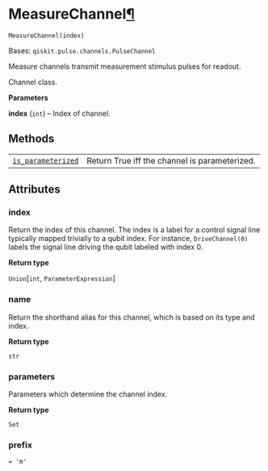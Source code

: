 # MeasureChannel[¶](#measurechannel "Permalink to this headline")

<span id="undefined" />

`MeasureChannel(index)`

Bases: `qiskit.pulse.channels.PulseChannel`

Measure channels transmit measurement stimulus pulses for readout.

Channel class.

**Parameters**

**index** (`int`) – Index of channel.

## Methods

|                                                                                                                                                                                           |                                               |
| ----------------------------------------------------------------------------------------------------------------------------------------------------------------------------------------- | --------------------------------------------- |
| [`is_parameterized`](qiskit.pulse.channels.MeasureChannel.is_parameterized#qiskit.pulse.channels.MeasureChannel.is_parameterized "qiskit.pulse.channels.MeasureChannel.is_parameterized") | Return True iff the channel is parameterized. |

## Attributes

<span id="undefined" />

### index

Return the index of this channel. The index is a label for a control signal line typically mapped trivially to a qubit index. For instance, `DriveChannel(0)` labels the signal line driving the qubit labeled with index 0.

**Return type**

`Union`\[`int`, `ParameterExpression`]

<span id="undefined" />

### name

Return the shorthand alias for this channel, which is based on its type and index.

**Return type**

`str`

<span id="undefined" />

### parameters

Parameters which determine the channel index.

**Return type**

`Set`

<span id="undefined" />

### prefix

`= 'm'`
